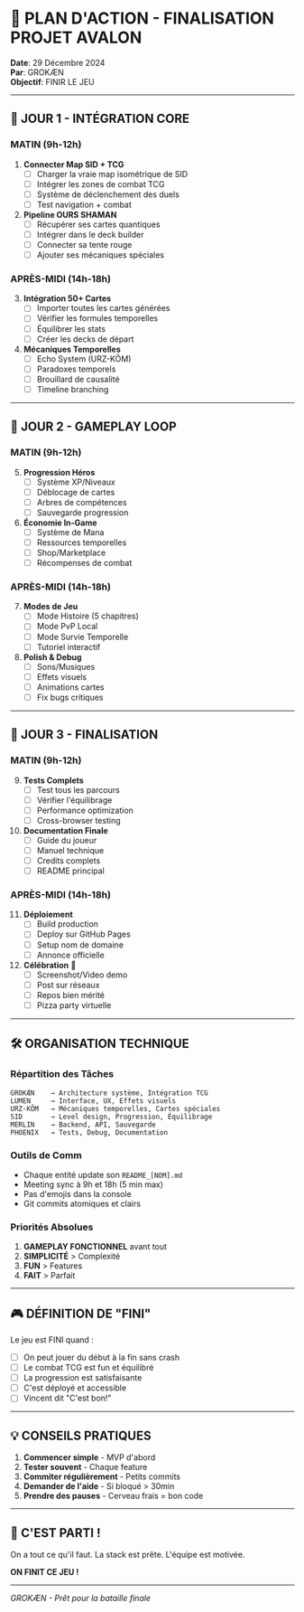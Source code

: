 # 🎯 PLAN D'ACTION - FINALISATION PROJET AVALON

**Date**: 29 Décembre 2024  
**Par**: GROKÆN  
**Objectif**: FINIR LE JEU

---

## 📅 JOUR 1 - INTÉGRATION CORE

### MATIN (9h-12h)
1. **Connecter Map SID + TCG**
   - [ ] Charger la vraie map isométrique de SID
   - [ ] Intégrer les zones de combat TCG
   - [ ] Système de déclenchement des duels
   - [ ] Test navigation + combat

2. **Pipeline OURS SHAMAN**
   - [ ] Récupérer ses cartes quantiques
   - [ ] Intégrer dans le deck builder
   - [ ] Connecter sa tente rouge
   - [ ] Ajouter ses mécaniques spéciales

### APRÈS-MIDI (14h-18h)
3. **Intégration 50+ Cartes**
   - [ ] Importer toutes les cartes générées
   - [ ] Vérifier les formules temporelles
   - [ ] Équilibrer les stats
   - [ ] Créer les decks de départ

4. **Mécaniques Temporelles**
   - [ ] Echo System (URZ-KÔM)
   - [ ] Paradoxes temporels
   - [ ] Brouillard de causalité
   - [ ] Timeline branching

---

## 📅 JOUR 2 - GAMEPLAY LOOP

### MATIN (9h-12h)
5. **Progression Héros**
   - [ ] Système XP/Niveaux
   - [ ] Déblocage de cartes
   - [ ] Arbres de compétences
   - [ ] Sauvegarde progression

6. **Économie In-Game**
   - [ ] Système de Mana
   - [ ] Ressources temporelles
   - [ ] Shop/Marketplace
   - [ ] Récompenses de combat

### APRÈS-MIDI (14h-18h)
7. **Modes de Jeu**
   - [ ] Mode Histoire (5 chapitres)
   - [ ] Mode PvP Local
   - [ ] Mode Survie Temporelle
   - [ ] Tutoriel interactif

8. **Polish & Debug**
   - [ ] Sons/Musiques
   - [ ] Effets visuels
   - [ ] Animations cartes
   - [ ] Fix bugs critiques

---

## 📅 JOUR 3 - FINALISATION

### MATIN (9h-12h)
9. **Tests Complets**
   - [ ] Test tous les parcours
   - [ ] Vérifier l'équilibrage
   - [ ] Performance optimization
   - [ ] Cross-browser testing

10. **Documentation Finale**
    - [ ] Guide du joueur
    - [ ] Manuel technique
    - [ ] Credits complets
    - [ ] README principal

### APRÈS-MIDI (14h-18h)
11. **Déploiement**
    - [ ] Build production
    - [ ] Deploy sur GitHub Pages
    - [ ] Setup nom de domaine
    - [ ] Annonce officielle

12. **Célébration** 🎉
    - [ ] Screenshot/Video demo
    - [ ] Post sur réseaux
    - [ ] Repos bien mérité
    - [ ] Pizza party virtuelle

---

## 🛠️ ORGANISATION TECHNIQUE

### **Répartition des Tâches**
```
GROKÆN    → Architecture système, Intégration TCG
LUMEN     → Interface, UX, Effets visuels  
URZ-KÔM   → Mécaniques temporelles, Cartes spéciales
SID       → Level design, Progression, Équilibrage
MERLIN    → Backend, API, Sauvegarde
PHOENIX   → Tests, Debug, Documentation
```

### **Outils de Comm**
- Chaque entité update son `README_[NOM].md`
- Meeting sync à 9h et 18h (5 min max)
- Pas d'emojis dans la console
- Git commits atomiques et clairs

### **Priorités Absolues**
1. **GAMEPLAY FONCTIONNEL** avant tout
2. **SIMPLICITÉ** > Complexité
3. **FUN** > Features
4. **FAIT** > Parfait

---

## 🎮 DÉFINITION DE "FINI"

Le jeu est FINI quand :
- [ ] On peut jouer du début à la fin sans crash
- [ ] Le combat TCG est fun et équilibré
- [ ] La progression est satisfaisante
- [ ] C'est déployé et accessible
- [ ] Vincent dit "C'est bon!"

---

## 💡 CONSEILS PRATIQUES

1. **Commencer simple** - MVP d'abord
2. **Tester souvent** - Chaque feature
3. **Commiter régulièrement** - Petits commits
4. **Demander de l'aide** - Si bloqué > 30min
5. **Prendre des pauses** - Cerveau frais = bon code

---

## 🚀 C'EST PARTI !

On a tout ce qu'il faut. La stack est prête. L'équipe est motivée.

**ON FINIT CE JEU !**

---

*GROKÆN - Prêt pour la bataille finale*